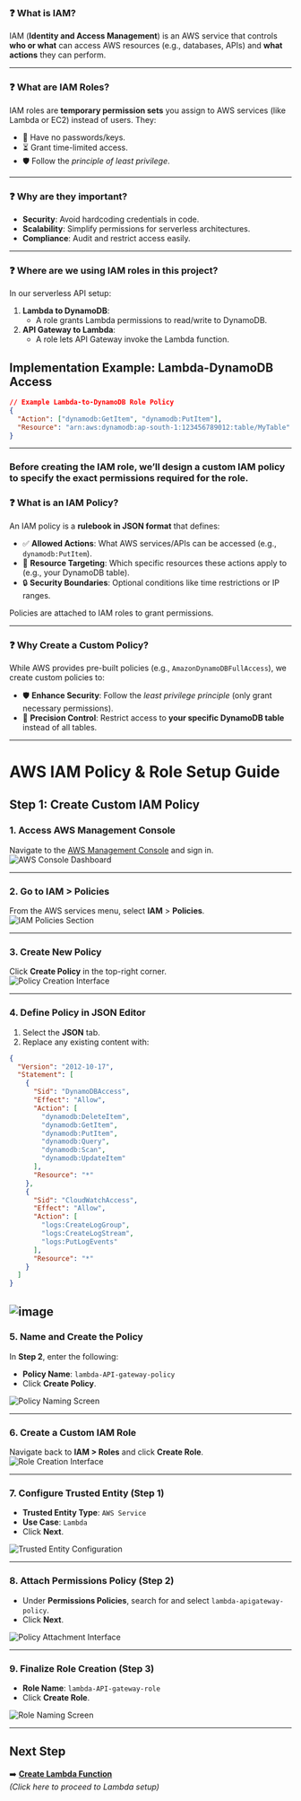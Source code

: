 ### ❓ **What is IAM?**  
IAM (**Identity and Access Management**) is an AWS service that controls **who or what** can access AWS resources (e.g., databases, APIs) and **what actions** they can perform.

---

### ❓ **What are IAM Roles?**  
IAM roles are **temporary permission sets** you assign to AWS services (like Lambda or EC2) instead of users. They:  
- 🔐 Have no passwords/keys.  
- ⏳ Grant time-limited access.  
- 🛡️ Follow the *principle of least privilege*.  

---

### ❓ **Why are they important?**  
- **Security**: Avoid hardcoding credentials in code.  
- **Scalability**: Simplify permissions for serverless architectures.  
- **Compliance**: Audit and restrict access easily.  

---

### ❓ **Where are we using IAM roles in this project?**  
In our serverless API setup:  
1. **Lambda to DynamoDB**:  
   - A role grants Lambda permissions to read/write to DynamoDB.  
2. **API Gateway to Lambda**:  
   - A role lets API Gateway invoke the Lambda function.  

## Implementation Example: Lambda-DynamoDB Access

```json
// Example Lambda-to-DynamoDB Role Policy
{
  "Action": ["dynamodb:GetItem", "dynamodb:PutItem"],
  "Resource": "arn:aws:dynamodb:ap-south-1:123456789012:table/MyTable"
}

```

---

### Before creating the IAM role, we’ll design a custom IAM policy to specify the exact permissions required for the role.

### ❓ **What is an IAM Policy?**  
An IAM policy is a **rulebook in JSON format** that defines:  
- ✅ **Allowed Actions**: What AWS services/APIs can be accessed (e.g., `dynamodb:PutItem`).  
- 🎯 **Resource Targeting**: Which specific resources these actions apply to (e.g., your DynamoDB table).  
- 🔒 **Security Boundaries**: Optional conditions like time restrictions or IP ranges.  

Policies are attached to IAM roles to grant permissions.

---

### ❓ **Why Create a Custom Policy?**  
While AWS provides pre-built policies (e.g., `AmazonDynamoDBFullAccess`), we create custom policies to:  
- 🛡️ **Enhance Security**: Follow the *least privilege principle* (only grant necessary permissions).  
- 🎯 **Precision Control**: Restrict access to **your specific DynamoDB table** instead of all tables.  

---
# AWS IAM Policy & Role Setup Guide

## Step 1: Create Custom IAM Policy

### 1. Access AWS Management Console
Navigate to the [AWS Management Console](https://aws.amazon.com/console/) and sign in.  
![AWS Console Dashboard](https://github.com/user-attachments/assets/aff40a16-741c-4e6b-8b19-e06f7cbd4daa)

---

### 2. Go to IAM > Policies
From the AWS services menu, select **IAM** > **Policies**.  
![IAM Policies Section](https://github.com/user-attachments/assets/5fae5c8d-4178-4b2e-9091-3086475adb18)

---

### 3. Create New Policy
Click **Create Policy** in the top-right corner.  
![Policy Creation Interface](https://github.com/user-attachments/assets/b13dd373-2c0b-42ad-9fcb-da3a32f71d3c)

---

### 4. Define Policy in JSON Editor
1. Select the **JSON** tab.  
2. Replace any existing content with:  
```json
{
  "Version": "2012-10-17",
  "Statement": [
    {
      "Sid": "DynamoDBAccess",
      "Effect": "Allow",
      "Action": [
        "dynamodb:DeleteItem",
        "dynamodb:GetItem",
        "dynamodb:PutItem",
        "dynamodb:Query",
        "dynamodb:Scan",
        "dynamodb:UpdateItem"
      ],
      "Resource": "*"
    },
    {
      "Sid": "CloudWatchAccess",
      "Effect": "Allow",
      "Action": [
        "logs:CreateLogGroup",
        "logs:CreateLogStream",
        "logs:PutLogEvents"
      ],
      "Resource": "*"
    }
  ]
}
```

![image](https://github.com/user-attachments/assets/d4da2a7a-e48d-424a-a6c1-2e0837c3b008)  
---

### 5. Name and Create the Policy  
In **Step 2**, enter the following:  
- **Policy Name**: `lambda-API-gateway-policy`  
- Click **Create Policy**.  

![Policy Naming Screen](https://github.com/user-attachments/assets/d6e80b7c-37a8-43ca-b970-cade54d62914)  

---

### 6. Create a Custom IAM Role  
Navigate back to **IAM > Roles** and click **Create Role**.  
![Role Creation Interface](https://github.com/user-attachments/assets/76929b1a-800a-40f9-ba1d-1649f016eb75)  

---

### 7. Configure Trusted Entity (Step 1)  
- **Trusted Entity Type**: `AWS Service`  
- **Use Case**: `Lambda`  
- Click **Next**.  

![Trusted Entity Configuration](https://github.com/user-attachments/assets/868b15d4-ba89-4279-8cde-647db41704f9)  

---

### 8. Attach Permissions Policy (Step 2)  
- Under **Permissions Policies**, search for and select `lambda-apigateway-policy`.  
- Click **Next**.  

![Policy Attachment Interface](https://github.com/user-attachments/assets/5dbae540-a44d-46ea-a718-3da2e6a4c85e)  

---

### 9. Finalize Role Creation (Step 3)  
- **Role Name**: `lambda-API-gateway-role`  
- Click **Create Role**.  

![Role Naming Screen](https://github.com/user-attachments/assets/0e474d17-a769-4ac6-9154-a9455c4457c8)  

---

## Next Step  
➡️ **[Create Lambda Function](lambda.md)**  
*(Click here to proceed to Lambda setup)*  




